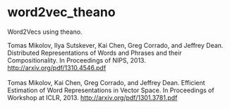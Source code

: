 # word2vec_theano

Word2Vecs using theano.



Tomas Mikolov, Ilya Sutskever, Kai Chen, Greg Corrado, and Jeffrey Dean. Distributed Representations of Words and Phrases and their Compositionality. In Proceedings of NIPS, 2013. http://arxiv.org/pdf/1310.4546.pdf<br/><br/>
Tomas Mikolov, Kai Chen, Greg Corrado, and Jeffrey Dean. Efficient Estimation of Word Representations in Vector Space. In Proceedings of Workshop at ICLR, 2013. http://arxiv.org/pdf/1301.3781.pdf<br/>

